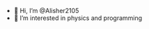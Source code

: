 - 👋 Hi, I’m @Alisher2105
- 👀 I’m interested in physics and programming

<!---
Alisher2105/Alisher2105 is a ✨ special ✨ repository because its `README.md` (this file) appears on your GitHub profile.
You can click the Preview link to take a look at your changes.
--->
